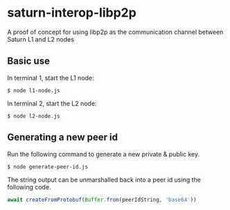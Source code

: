 # saturn-interop-libp2p

A proof of concept for using libp2p as the communication channel between Saturn L1 and L2 nodes

## Basic use

In terminal 1, start the L1 node:

```shell
$ node l1-node.js
```

In terminal 2, start the L2 node:

```shell
$ node l2-node.js
```

## Generating a new peer id

Run the following command to generate a new private & public key.

```shell
$ node generate-peer-id.js
```

The string output can be unmarshalled back into a peer id using the following code.

```js
await createFromProtobuf(Buffer.from(peerIdString, 'base64'))
```
